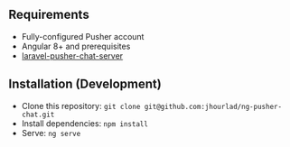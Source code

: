 ## Requirements
- Fully-configured Pusher account
- Angular 8+ and prerequisites
- [laravel-pusher-chat-server](https://github.com/jhourlad/laravel-pusher-chat-server)


## Installation (Development)
- Clone this repository: `git clone git@github.com:jhourlad/ng-pusher-chat.git`
- Install dependencies: `npm install`
- Serve: `ng serve`
